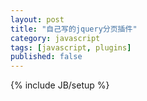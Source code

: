 ```yaml
---
layout: post
title: "自己写的jquery分页插件"
category: javascript
tags: [javascript, plugins]
published: false
---
```

{% include JB/setup %}

